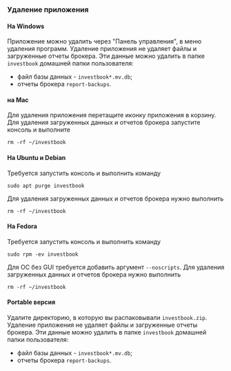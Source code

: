 ### Удаление приложения

#### На Windows
Приложение можно удалить через "Панель управления", в меню удаления программ. Удаление приложения не удаляет файлы и
загруженные отчеты брокера. Эти данные можно удалить в папке `investbook` домашней папки пользователя:
- файл базы данных - `investbook*.mv.db`;
- отчеты брокера `report-backups`.

#### на Mac
Для удаления приложения перетащите иконку приложения в корзину.
Для удаления загруженных данных и отчетов брокера запустите консоль и выполните
```shell
rm -rf ~/investbook
```

#### На Ubuntu и Debian
Требуется запустить консоль и выполнить команду
```shell
sudo apt purge investbook
```
Для удаления загруженных данных и отчетов брокера нужно выполнить
```shell
rm -rf ~/investbook
```

#### На Fedora
Требуется запустить консоль и выполнить команду
```shell
sudo rpm -ev investbook
```
Для ОС без GUI требуется добавить аргумент `--noscripts`.
Для удаления загруженных данных и отчетов брокера нужно выполнить
```shell
rm -rf ~/investbook
```

#### Portable версия
Удалите директорию, в которую вы распаковывали `investbook.zip`. Удаление приложения не удаляет файлы и 
загруженные отчеты брокера. Эти данные можно удалить в папке `investbook` домашней папки пользователя:
- файл базы данных - `investbook*.mv.db`;
- отчеты брокера `report-backups`.